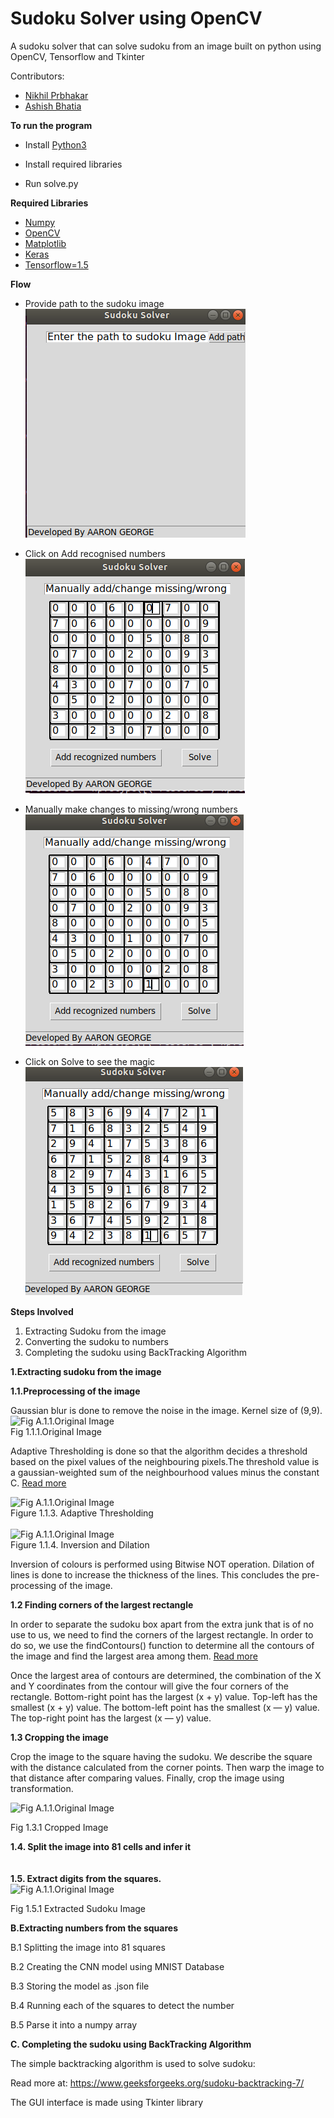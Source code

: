 
# **Sudoku Solver using OpenCV**

A sudoku solver that can solve sudoku from an image built on python using OpenCV, Tensorflow and Tkinter

Contributors:
* [Nikhil Prbhakar](https://github.com/Nikhil-Prabhakar2806)
* [Ashish Bhatia]( https://github.com/AshishB29)


**To run the program**
* Install [Python3](https://www.google.com/url?sa=t&rct=j&q=&esrc=s&source=web&cd=1&cad=rja&uact=8&ved=2ahUKEwjt4aDrl_LoAhX5yDgGHRcuBKMQFjAAegQIChAC&url=https%3A%2F%2Fwww.python.org%2Fdownloads%2F&usg=AOvVaw3VuYRIaaa-SL5nRa6pfny0)

* Install required libraries
* Run solve.py

**Required Libraries**
* [Numpy](https://www.google.com/url?sa=t&rct=j&q=&esrc=s&source=web&cd=1&cad=rja&uact=8&ved=2ahUKEwia1YSto_LoAhUr4jgGHZ9kCCYQFjAAegQIBRAB&url=https%3A%2F%2Fnumpy.org%2F&usg=AOvVaw3L2i9HVc9ZeynETpNrPxO-)
* [OpenCV](https://www.google.com/url?sa=t&rct=j&q=&esrc=s&source=web&cd=1&cad=rja&uact=8&ved=2ahUKEwj9_6bdo_LoAhVPwjgGHWDjDzoQFjAAegQIIhAC&url=https%3A%2F%2Fopencv.org%2F&usg=AOvVaw0nLWFztJIlbNMAYoheT9Qm)
* [Matplotlib](https://www.google.com/url?sa=t&rct=j&q=&esrc=s&source=web&cd=1&cad=rja&uact=8&ved=2ahUKEwjyrYvso_LoAhVlyjgGHXLKCA8QFjAAegQIEBAC&url=https%3A%2F%2Fmatplotlib.org%2F&usg=AOvVaw0YgZr7XYZzco6IDaGIE2sw)
* [Keras](https://www.google.com/url?sa=t&rct=j&q=&esrc=s&source=web&cd=1&cad=rja&uact=8&ved=2ahUKEwjipOP4o_LoAhW_wzgGHQjFBW8QFjAAegQIARAB&url=http%3A%2F%2Fkeras.io%2F&usg=AOvVaw330NFtOAF1xcgasnbQvfe5)
* [Tensorflow=1.5](https://www.google.com/url?sa=t&rct=j&q=&esrc=s&source=web&cd=1&cad=rja&uact=8&ved=2ahUKEwi_ncmIpPLoAhW8zzgGHTlsB5oQFjAAegQIIRAC&url=https%3A%2F%2Fwww.tensorflow.org%2F&usg=AOvVaw0TGZBeXHx2CVPI2FiDZclR)

**Flow**
* Provide path to the sudoku image<br/>
![Fig A.1.1.Original Image](https://github.com/aaron-george/AI_Sudoku_Solver/blob/master/Screenshots/Screenshot%20from%202020-04-18%2019-35-04.png  )

* Click on Add recognised numbers<br/>
![Fig A.1.1.Original Image](https://github.com/aaron-george/AI_Sudoku_Solver/blob/master/Screenshots/Screenshot%20from%202020-04-18%2019-36-51.png)

* Manually make changes to missing/wrong numbers<br/>
![Fig A.1.1.Original Image](https://github.com/aaron-george/AI_Sudoku_Solver/blob/master/Screenshots/Screenshot%20from%202020-04-18%2019-37-03.png)

* Click on Solve to see the magic<br/>
![Fig A.1.1.Original Image](https://github.com/aaron-george/AI_Sudoku_Solver/blob/master/Screenshots/Screenshot%20from%202020-04-18%2019-37-14.png)


**Steps Involved**

1. Extracting Sudoku from the image
2. Converting the sudoku to numbers
3. Completing the sudoku using BackTracking Algorithm

**1.Extracting sudoku from the image**

**1.1.Preprocessing of the image**

Gaussian blur is done to remove the noise in the image. Kernel size of (9,9).
![Fig A.1.1.Original Image](https://github.com/aaron-george/quarantine-project/blob/master/Capturing-Image/sudoku.jpeg   )               
Fig 1.1.1.Original Image                               
         

       

Adaptive Thresholding is done so that the algorithm decides a threshold based on the pixel values of the neighbouring pixels.The threshold value is a gaussian-weighted sum of the neighbourhood values minus the constant C.
[Read more](https://docs.opencv.org/master/d7/d4d/tutorial_py_thresholding.html)


![Fig A.1.1.Original Image](https://github.com/aaron-george/quarantine-project/blob/master/Capturing-Image/Screenshot%20from%202020-04-14%2023-45-02.png  )
                                           <br />  Figure 1.1.3. Adaptive Thresholding<br /> <br /> 
![Fig A.1.1.Original Image](https://github.com/aaron-george/quarantine-project/blob/master/Capturing-Image/Screenshot%20from%202020-04-14%2023-45-10.png)
<br /> Figure 1.1.4. Inversion and Dilation
              
Inversion of colours is performed using Bitwise NOT operation. Dilation of lines is done to increase the thickness of the lines. This concludes the pre-processing of the image.

**1.2  Finding corners of the largest rectangle**

In order to separate the sudoku box apart from the extra junk that is of no use to us, we need to find the corners of the largest rectangle. In order to do so, we use the findContours() function to determine all the contours of the image and find the largest area among them.
[Read more](https://docs.opencv.org/2.4/modules/imgproc/doc/structural_analysis_and_shape_descriptors.html)

Once the largest area of contours are determined, the combination of the X and Y coordinates from the contour will give the four corners of the rectangle.
Bottom-right point has the largest (x + y) value. Top-left has the smallest (x + y) value. The bottom-left point has the smallest (x — y) value. The top-right point has the largest (x — y) value.

**1.3 Cropping the image**

Crop the image to the square having the sudoku. We describe the square with the distance calculated from the corner points. Then warp the image to that distance after comparing values. Finally, crop the image using transformation.

![Fig A.1.1.Original Image](https://github.com/aaron-george/quarantine-project/blob/master/Capturing-Image/Screenshot%20from%202020-04-14%2023-45-20.png)

Fig 1.3.1 Cropped Image


**1.4. Split the image into 81 cells and infer it** <br /><br /><br />
**1.5. Extract digits from the squares.**<br />
![Fig A.1.1.Original Image](https://github.com/aaron-george/quarantine-project/blob/master/Capturing-Image/gau_sudoku3.jpg)


Fig 1.5.1 Extracted Sudoku Image

**B.Extracting numbers from the squares**

B.1 Splitting the image into 81 squares

B.2 Creating the CNN model using MNIST Database

B.3 Storing the model as .json file

B.4 Running each of the squares to detect the number

B.5 Parse it into a numpy array


**C. Completing the sudoku using BackTracking Algorithm**

The simple backtracking algorithm is used to solve sudoku:

Read more at: https://www.geeksforgeeks.org/sudoku-backtracking-7/

The GUI interface is made using Tkinter library









